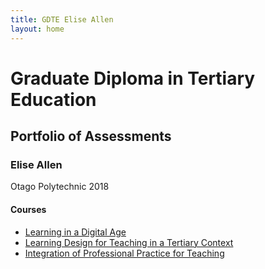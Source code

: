 ```yaml
---
title: GDTE Elise Allen
layout: home
---
```

# Graduate Diploma in Tertiary Education
## Portfolio of Assessments

### Elise Allen 

Otago Polytechnic 2018

#### Courses

- [Learning in a Digital Age](https://pathbrite.com/EliseA/LygC)
- [Learning Design for Teaching in a Tertiary Context](ldttc/)
- [Integration of Professional Practice for Teaching](/ippt)